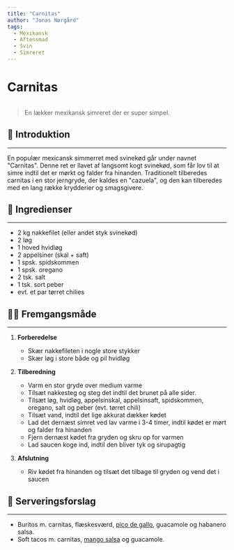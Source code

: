 ```yaml
---
title: "Carnitas"
author: "Jonas Nørgård"
tags:
  - Mexikansk
  - Aftensmad
  - Svin
  - Simreret
---
```


# Carnitas

![<Alt-tekst>](../../attachments/carnitas.png)

> En lækker mexikansk simreret der er super simpel. 

## 📝 Introduktion
---

En populær mexicansk simmerret med svinekød går under navnet "Carnitas". Denne ret er llavet af langsomt kogt svinekød, som får lov til at simre indtil det er mørkt og falder fra hinanden. Traditionelt tilberedes carnitas i en stor jerngryde, der kaldes en "cazuela", og den kan tilberedes med en lang række krydderier og smagsgivere.

## 🛒 Ingredienser
---

- 2 kg nakkefilet (eller andet styk svinekød)
- 2 løg
- 1 hoved hvidløg
- 2 appelsiner (skal + saft)
- 1 spsk. spidskommen
- 1 spsk. oregano
- 2 tsk. salt
- 1 tsk. sort peber
- evt. et par tørret chilies

## 👩‍🍳 Fremgangsmåde
---

1. **Forberedelse**
    - Skær nakkefileten i nogle store stykker
    - Skær løg i store både og pil hvidløg

2. **Tilberedning**
    - Varm en stor gryde over medium varme
    - Tilsæt nakkesteg og steg det indtil det brunet på alle sider.
    - Tilsæt løg, hvidløg, appelsinskal, appelsinsaft, spidskommen, oregano, salt og peber (evt. tørret chili)
    - Tilsæt vand, indtil det lige akkurat dækker kødet
    - Lad det dernæst simret ved lav varme i 3-4 timer, indtil kødet er mørt og falder fra hinanden
    - Fjern dernæst kødet fra gryden og skru op for varmen
    - Lad saucen koge ind, indtil den bliver tyk og sirupagtig

3. **Afslutning**
    - Riv kødet fra hinanden og tilsæt det tilbage til gryden og vend det i saucen


## 🥗 Serveringsforslag
---

- Buritos m. carnitas, flæskesværd, [pico de gallo](../salat/pico-de-gallo.md), guacamole og habanero salsa.
- Soft tacos m. carnitas, [mango salsa](../salat/mango-salsa.md) og guacamole.

